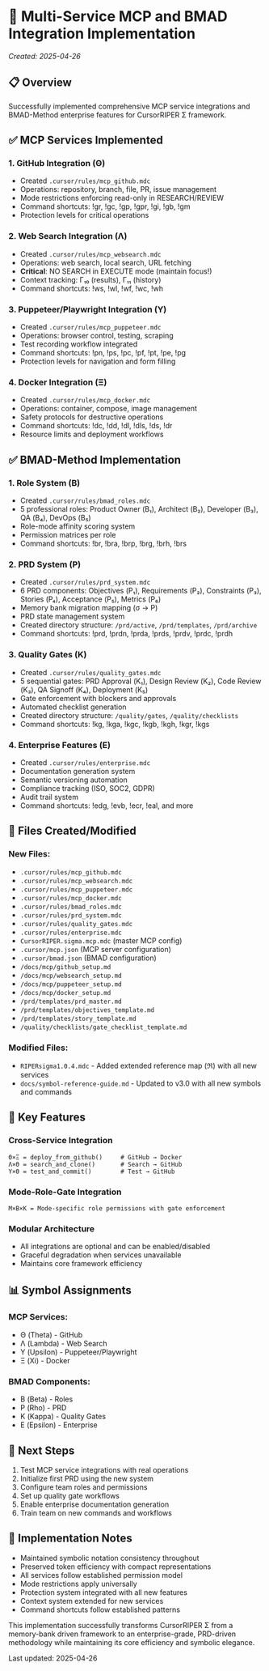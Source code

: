 # 📝 Multi-Service MCP and BMAD Integration Implementation
*Created: 2025-04-26*

## 📋 Overview
Successfully implemented comprehensive MCP service integrations and BMAD-Method enterprise features for CursorRIPER Σ framework.

## ✅ MCP Services Implemented

### 1. GitHub Integration (Θ)
- Created `.cursor/rules/mcp_github.mdc`
- Operations: repository, branch, file, PR, issue management
- Mode restrictions enforcing read-only in RESEARCH/REVIEW
- Command shortcuts: !gr, !gc, !gp, !gpr, !gi, !gb, !gm
- Protection levels for critical operations

### 2. Web Search Integration (Λ)  
- Created `.cursor/rules/mcp_websearch.mdc`
- Operations: web search, local search, URL fetching
- **Critical**: NO SEARCH in EXECUTE mode (maintain focus!)
- Context tracking: Γ₁₀ (results), Γ₁₁ (history)
- Command shortcuts: !ws, !wl, !wf, !wc, !wh

### 3. Puppeteer/Playwright Integration (Υ)
- Created `.cursor/rules/mcp_puppeteer.mdc`
- Operations: browser control, testing, scraping
- Test recording workflow integrated
- Command shortcuts: !pn, !ps, !pc, !pf, !pt, !pe, !pg
- Protection levels for navigation and form filling

### 4. Docker Integration (Ξ)
- Created `.cursor/rules/mcp_docker.mdc`
- Operations: container, compose, image management
- Safety protocols for destructive operations
- Command shortcuts: !dc, !dd, !dl, !dls, !ds, !dr
- Resource limits and deployment workflows

## ✅ BMAD-Method Implementation

### 1. Role System (Β)
- Created `.cursor/rules/bmad_roles.mdc`
- 5 professional roles: Product Owner (Β₁), Architect (Β₂), Developer (Β₃), QA (Β₄), DevOps (Β₅)
- Role-mode affinity scoring system
- Permission matrices per role
- Command shortcuts: !br, !bra, !brp, !brg, !brh, !brs

### 2. PRD System (Ρ)
- Created `.cursor/rules/prd_system.mdc`
- 6 PRD components: Objectives (Ρ₁), Requirements (Ρ₂), Constraints (Ρ₃), Stories (Ρ₄), Acceptance (Ρ₅), Metrics (Ρ₆)
- Memory bank migration mapping (σ → Ρ)
- PRD state management system
- Created directory structure: `/prd/active`, `/prd/templates`, `/prd/archive`
- Command shortcuts: !prd, !prdn, !prda, !prds, !prdv, !prdc, !prdh

### 3. Quality Gates (Κ)
- Created `.cursor/rules/quality_gates.mdc`
- 5 sequential gates: PRD Approval (Κ₁), Design Review (Κ₂), Code Review (Κ₃), QA Signoff (Κ₄), Deployment (Κ₅)
- Gate enforcement with blockers and approvals
- Automated checklist generation
- Created directory structure: `/quality/gates`, `/quality/checklists`
- Command shortcuts: !kg, !kga, !kgc, !kgb, !kgh, !kgr, !kgs

### 4. Enterprise Features (Ε)
- Created `.cursor/rules/enterprise.mdc`
- Documentation generation system
- Semantic versioning automation
- Compliance tracking (ISO, SOC2, GDPR)
- Audit trail system
- Command shortcuts: !edg, !evb, !ecr, !eal, and more

## 📁 Files Created/Modified

### New Files:
- `.cursor/rules/mcp_github.mdc`
- `.cursor/rules/mcp_websearch.mdc`
- `.cursor/rules/mcp_puppeteer.mdc`
- `.cursor/rules/mcp_docker.mdc`
- `.cursor/rules/bmad_roles.mdc`
- `.cursor/rules/prd_system.mdc`
- `.cursor/rules/quality_gates.mdc`
- `.cursor/rules/enterprise.mdc`
- `CursorRIPER.sigma.mcp.mdc` (master MCP config)
- `.cursor/mcp.json` (MCP server configuration)
- `.cursor/bmad.json` (BMAD configuration)
- `/docs/mcp/github_setup.md`
- `/docs/mcp/websearch_setup.md`
- `/docs/mcp/puppeteer_setup.md`
- `/docs/mcp/docker_setup.md`
- `/prd/templates/prd_master.md`
- `/prd/templates/objectives_template.md`
- `/prd/templates/story_template.md`
- `/quality/checklists/gate_checklist_template.md`

### Modified Files:
- `RIPERsigma1.0.4.mdc` - Added extended reference map (ℜ) with all new services
- `docs/symbol-reference-guide.md` - Updated to v3.0 with all new symbols and commands

## 🔑 Key Features

### Cross-Service Integration
```
Θ×Ξ = deploy_from_github()     # GitHub → Docker
Λ×Θ = search_and_clone()       # Search → GitHub  
Υ×Θ = test_and_commit()        # Test → GitHub
```

### Mode-Role-Gate Integration
```
M×Β×Κ = Mode-specific role permissions with gate enforcement
```

### Modular Architecture
- All integrations are optional and can be enabled/disabled
- Graceful degradation when services unavailable
- Maintains core framework efficiency

## 📊 Symbol Assignments

### MCP Services:
- Θ (Theta) - GitHub
- Λ (Lambda) - Web Search
- Υ (Upsilon) - Puppeteer/Playwright
- Ξ (Xi) - Docker

### BMAD Components:
- Β (Beta) - Roles
- Ρ (Rho) - PRD
- Κ (Kappa) - Quality Gates
- Ε (Epsilon) - Enterprise

## 🚀 Next Steps

1. Test MCP service integrations with real operations
2. Initialize first PRD using the new system
3. Configure team roles and permissions
4. Set up quality gate workflows
5. Enable enterprise documentation generation
6. Train team on new commands and workflows

## 📝 Implementation Notes

- Maintained symbolic notation consistency throughout
- Preserved token efficiency with compact representations
- All services follow established permission model
- Mode restrictions apply universally
- Protection system integrated with all new features
- Context system extended for new services
- Command shortcuts follow established patterns

This implementation successfully transforms CursorRIPER Σ from a memory-bank driven framework to an enterprise-grade, PRD-driven methodology while maintaining its core efficiency and symbolic elegance.

Last updated: 2025-04-26
